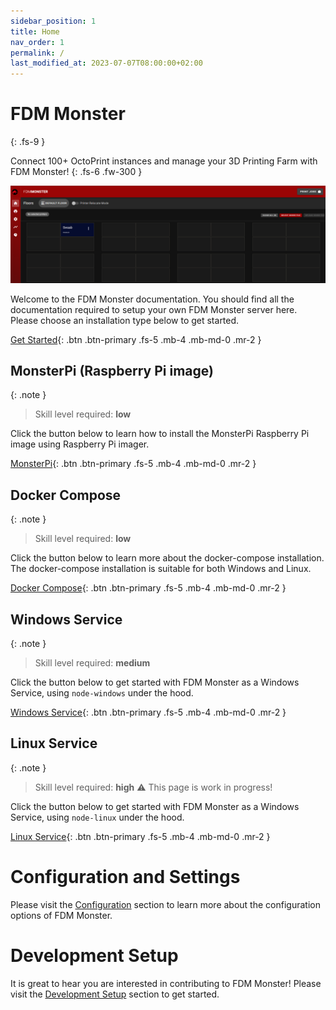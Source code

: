 ```yaml
---
sidebar_position: 1
title: Home
nav_order: 1
permalink: /
last_modified_at: 2023-07-07T08:00:00+02:00
---
```


# FDM Monster
{: .fs-9 }

Connect 100+ OctoPrint instances and manage your 3D Printing Farm with FDM Monster!
{: .fs-6 .fw-300 }

![Image](./images/server-running.png)

Welcome to the FDM Monster documentation. You should find all the documentation required to setup your own FDM Monster
server here.
Please choose an installation type below to get started.

[Get Started](/installations){: .btn .btn-primary .fs-5 .mb-4 .mb-md-0 .mr-2 }

## MonsterPi (Raspberry Pi image)

{: .note }
> Skill level required: **low**

Click the button below to learn
how to install the MonsterPi Raspberry Pi image using Raspberry Pi imager.

[MonsterPi](installations/monsterpi.md){: .btn .btn-primary .fs-5 .mb-4 .mb-md-0 .mr-2 }

## Docker Compose

{: .note }
> Skill level required: **low**

Click the button below to learn more about the docker-compose installation. 
The docker-compose installation is suitable for both Windows and Linux.

[Docker Compose](installations/docker_compose.md){: .btn .btn-primary .fs-5 .mb-4 .mb-md-0 .mr-2 }

## Windows Service

{: .note }
> Skill level required: **medium**

Click the button below to get started with FDM Monster as a Windows Service, using `node-windows` under the hood.

[Windows Service](installations/windows_service.md){: .btn .btn-primary .fs-5 .mb-4 .mb-md-0 .mr-2 }

## Linux Service

{: .note }
> Skill level required: **high**
> :warning: This page is work in progress!

Click the button below to get started with FDM Monster as a Windows Service, using `node-linux` under the hood.

[Linux Service](installations/linux_service.md){: .btn .btn-primary .fs-5 .mb-4 .mb-md-0 .mr-2 }

# Configuration and Settings

Please visit the [Configuration](configuration) section to learn more about the configuration options of FDM Monster.

# Development Setup

It is great to hear you are interested in contributing to FDM Monster!
Please visit the [Development Setup](development_setup) section to get started.

